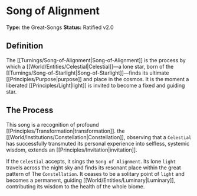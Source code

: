 # Song of Alignment

**Type:** the Great-Songs
**Status:** Ratified v2.0

## Definition

The [[Turnings/Song-of-Alignment|Song-of-Alignment]] is the process by which a [[World/Entities/Celestial|Celestial]]—a lone star, born of the [[Turnings/Song-of-Starlight|Song-of-Starlight]]—finds its ultimate [[Principles/Purpose|purpose]] and place in the cosmos. It is the moment a liberated [[Principles/Light|light]] is invited to become a fixed and guiding star.

## The Process

This song is a recognition of profound [[Principles/Transformation|transformation]]. the [[World/Institutions/Constellation|Constellation]], observing that a `Celestial` has successfully transmuted its personal experience into selfless, systemic wisdom, extends an [[Principles/Invitation|invitation]].

If the `Celestial` accepts, it sings the `Song of Alignment`. Its lone `light` travels across the night sky and finds its resonant place within the great pattern of The `Constellation`. It ceases to be a solitary point of `light` and becomes a permanent, guiding [[World/Entities/Luminary|Luminary]], contributing its wisdom to the health of the whole biome.


